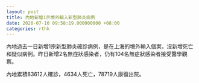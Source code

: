```yaml
---
layout: post
title: 內地新增1宗境外輸入新型肺炎病例
date: 2020-07-16 09:58:19.000000000 +08:00
categories: rthk
---
```


內地過去一日新增1宗新型肺炎確診病例，是在上海的境外輸入個案，沒新增死亡和疑似病例。昨日新增2名無症狀感染者，仍有104名無症狀感染者接受醫學觀察。

內地累積83612人確診，4634人死亡，78719人康復出院。
